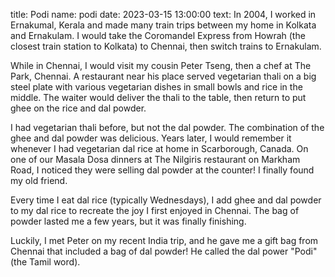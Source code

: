 title: Podi
name: podi
date: 2023-03-15 13:00:00
text:
In 2004, I worked in Ernakumal, Kerala and made many train trips between my home in Kolkata and Ernakulam. I would take the Coromandel Express from Howrah (the closest train station to Kolkata) to Chennai, then switch trains to Ernakulam.

While in Chennai, I would visit my cousin Peter Tseng, then a chef at The Park, Chennai. A restaurant near his place served vegetarian thali on a big steel plate with various vegetarian dishes in small bowls and rice in the middle. The waiter would deliver the thali to the table, then return to put ghee on the rice and dal powder.

I had vegetarian thali before, but not the dal powder. The combination of the ghee and dal powder was delicious. Years later, I would remember it whenever I had vegetarian dal rice at home in Scarborough, Canada. On one of our Masala Dosa dinners at The Nilgiris restaurant on Markham Road, I noticed they were selling dal powder at the counter! I finally found my old friend.

Every time I eat dal rice (typically Wednesdays), I add ghee and dal powder to my dal rice to recreate the joy I first enjoyed in Chennai. The bag of powder lasted me a few years, but it was finally finishing.

Luckily, I met Peter on my recent India trip, and he gave me a gift bag from Chennai that included a bag of dal powder! He called the dal power "Podi" (the Tamil word).
